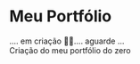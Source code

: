 # <strong>Meu Portfólio</strong>
.... em criação 🐱‍💻.... aguarde ...</br>
Criação do meu portfólio do zero
